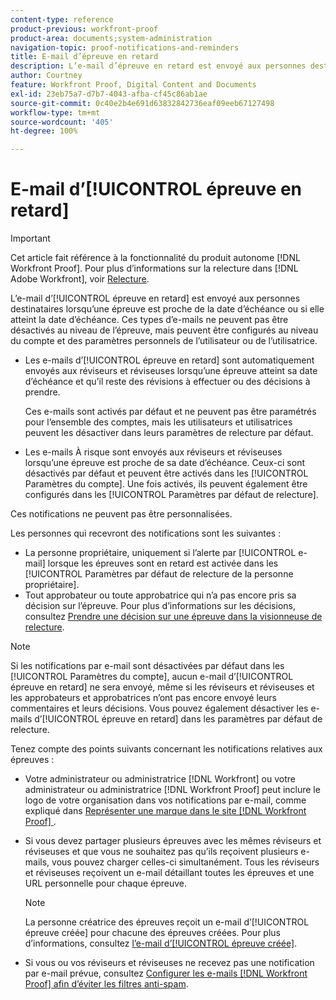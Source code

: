 ```yaml
---
content-type: reference
product-previous: workfront-proof
product-area: documents;system-administration
navigation-topic: proof-notifications-and-reminders
title: E-mail d’épreuve en retard
description: L’e-mail d’épreuve en retard est envoyé aux personnes destinataires lorsqu’une épreuve est proche de la date d’échéance ou si elle atteint la date d’échéance. Ces types d’e-mails ne peuvent pas être désactivés au niveau de l’épreuve, mais peuvent être configurés au niveau du compte et des paramètres personnels de l’utilisateur ou de l’utilisatrice.
author: Courtney
feature: Workfront Proof, Digital Content and Documents
exl-id: 23eb75a7-d7b7-4043-afba-cf45c86ab1ae
source-git-commit: 0c40e2b4e691d63832842736eaf09eeb67127498
workflow-type: tm+mt
source-wordcount: '405'
ht-degree: 100%

---
```


# E-mail d’[!UICONTROL épreuve en retard]

>[!IMPORTANT]
>
>Cet article fait référence à la fonctionnalité du produit autonome [!DNL Workfront Proof]. Pour plus d’informations sur la relecture dans [!DNL Adobe Workfront], voir [Relecture](../../../review-and-approve-work/proofing/proofing.md).

L’e-mail d’[!UICONTROL épreuve en retard] est envoyé aux personnes destinataires lorsqu’une épreuve est proche de la date d’échéance ou si elle atteint la date d’échéance. Ces types d’e-mails ne peuvent pas être désactivés au niveau de l’épreuve, mais peuvent être configurés au niveau du compte et des paramètres personnels de l’utilisateur ou de l’utilisatrice.

* Les e-mails d’[!UICONTROL épreuve en retard] sont automatiquement envoyés aux réviseurs et réviseuses lorsqu’une épreuve atteint sa date d’échéance et qu’il reste des révisions à effectuer ou des décisions à prendre.

  Ces e-mails sont activés par défaut et ne peuvent pas être paramétrés pour l’ensemble des comptes, mais les utilisateurs et utilisatrices peuvent les désactiver dans leurs paramètres de relecture par défaut.

* Les e-mails À risque sont envoyés aux réviseurs et réviseuses lorsqu’une épreuve est proche de sa date d’échéance. Ceux-ci sont désactivés par défaut et peuvent être activés dans les [!UICONTROL Paramètres du compte]. Une fois activés, ils peuvent également être configurés dans les [!UICONTROL Paramètres par défaut de relecture].

Ces notifications ne peuvent pas être personnalisées.

Les personnes qui recevront des notifications sont les suivantes :

* La personne propriétaire, uniquement si l’alerte par [!UICONTROL e-mail] lorsque les épreuves sont en retard est activée dans les [!UICONTROL Paramètres par défaut de relecture de la personne propriétaire].
* Tout approbateur ou toute approbatrice qui n’a pas encore pris sa décision sur l’épreuve. Pour plus d’informations sur les décisions, consultez [Prendre une décision sur une épreuve dans la visionneuse de relecture](../../../review-and-approve-work/proofing/reviewing-proofs-within-workfront/make-a-decision-on-a-proof/make-decisions-on-proof.md).

>[!NOTE]
>
>Si les notifications par e-mail sont désactivées par défaut dans les [!UICONTROL Paramètres du compte], aucun e-mail d’[!UICONTROL épreuve en retard] ne sera envoyé, même si les réviseurs et réviseuses et les approbateurs et approbatrices n’ont pas encore envoyé leurs commentaires et leurs décisions. Vous pouvez également désactiver les e-mails d’[!UICONTROL épreuve en retard] dans les paramètres par défaut de relecture.

Tenez compte des points suivants concernant les notifications relatives aux épreuves :

* Votre administrateur ou administratrice [!DNL Workfront] ou votre administrateur ou administratrice [!DNL Workfront Proof] peut inclure le logo de votre organisation dans vos notifications par e-mail, comme expliqué dans [Représenter une marque dans le site  [!DNL Workfront Proof] ](../../../workfront-proof/wp-acct-admin/branding/brand-wp-site.md).
* Si vous devez partager plusieurs épreuves avec les mêmes réviseurs et réviseuses et que vous ne souhaitez pas qu’ils reçoivent plusieurs e-mails, vous pouvez charger celles-ci simultanément. Tous les réviseurs et réviseuses reçoivent un e-mail détaillant toutes les épreuves et une URL personnelle pour chaque épreuve.

  >[!NOTE]
  >
  >La personne créatrice des épreuves reçoit un e-mail d’[!UICONTROL épreuve créée] pour chacune des épreuves créées. Pour plus d’informations, consultez [l’e-mail d’[!UICONTROL épreuve créée]](../../../workfront-proof/wp-emailsntfctns/proof-notifications-and-reminders/proof-made-email.md).

* Si vous ou vos réviseurs et réviseuses ne recevez pas une notification par e-mail prévue, consultez [Configurer les e-mails  [!DNL Workfront Proof]  afin d’éviter les filtres anti-spam](../../../workfront-proof/wp-emailsntfctns/avoiding-spam-filters/configure-wp-emails-avoid-spam-filters.md).
